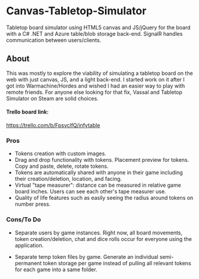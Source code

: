 # Canvas-Tabletop-Simulator
Tabletop board simulator using HTML5 canvas and JS/jQuery for the board with a C# .NET and Azure table/blob storage back-end. SignalR handles communication between users/clients.

## About
This was mostly to explore the viability of simulating a tabletop board on the web with just canvas, JS, and a light back-end. I started work on it after I got into Warmachine/Hordes and wished I had an easier way to play with remote friends. For anyone else looking for that fix, Vassal and Tabletop Simulator on Steam are solid choices.

#### Trello board link:
https://trello.com/b/FpsvclfQ/infytable

### Pros
- Tokens creation with custom images.
- Drag and drop functionality with tokens. Placement preview for tokens. Copy and paste, delete, rotate tokens. 
- Tokens are automatically shared with anyone in their game including their creation/deletion, location, and facing.
- Virtual "tape measurer": distance can be measured in relative game board inches. Users can see each other's tape measurer use.
- Quality of life features such as easily seeing the radius around tokens on number press.

### Cons/To Do
- Separate users by  game instances. Right now, all board movements, token creation/deletion, chat and dice rolls occur for everyone using the application.

- Separate temp token files by game. Generate an individual semi-permanent token storage per game instead of pulling all relevant tokens for each game into a same folder.
